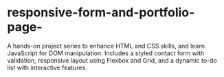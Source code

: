 # responsive-form-and-portfolio-page-
A hands-on project series to enhance HTML and CSS skills, and learn JavaScript for DOM manipulation. Includes a styled contact form with validation, responsive layout using Flexbox and Grid, and a dynamic to-do list with interactive features.

